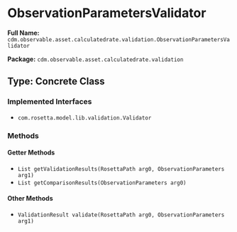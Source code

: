 # ObservationParametersValidator

**Full Name:** `cdm.observable.asset.calculatedrate.validation.ObservationParametersValidator`

**Package:** `cdm.observable.asset.calculatedrate.validation`

## Type: Concrete Class

### Implemented Interfaces

- `com.rosetta.model.lib.validation.Validator`

### Methods

#### Getter Methods

- `List getValidationResults(RosettaPath arg0, ObservationParameters arg1)`
- `List getComparisonResults(ObservationParameters arg0)`

#### Other Methods

- `ValidationResult validate(RosettaPath arg0, ObservationParameters arg1)`

